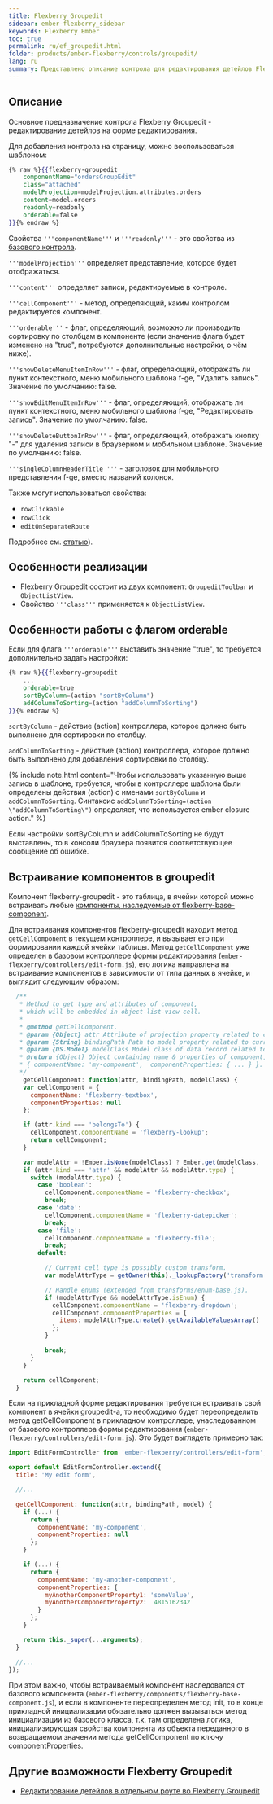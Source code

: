 ```yaml
---
title: Flexberry Groupedit
sidebar: ember-flexberry_sidebar
keywords: Flexberry Ember
toc: true
permalink: ru/ef_groupedit.html
folder: products/ember-flexberry/controls/groupedit/
lang: ru
summary: Представлено описание контрола для редактирования детейлов Flexberry Groupedit.
---
```


## Описание

Основное предназначение контрола Flexberry Groupedit - редактирование детейлов на форме редактирования.

Для добавления контрола на страницу, можно воспользоваться шаблоном:

```hbs
{% raw %}{{flexberry-groupedit
	componentName="ordersGroupEdit"
	class="attached"
	modelProjection=modelProjection.attributes.orders
	content=model.orders
	readonly=readonly
	orderable=false
}}{% endraw %}
```

Свойства `'''componentName'''` и `'''readonly'''` - это свойства из [базового контрола](ef_controls.html).

`'''modelProjection'''` определяет представление, которое будет отображаться.

`'''content'''` определяет записи, редактируемые в контроле.

`'''cellComponent'''` - метод, определяющий, каким контролом редактируется компонент.

`'''orderable'''` - флаг, определяющий, возможно ли производить сортировку по столбцам в компоненте (если значение флага будет изменено на "true", потребуются дополнительные настройки, о чём ниже).

`'''showDeleteMenuItemInRow'''` - флаг, определяющий, отображать ли пункт контекстного, меню мобильного шаблона f-ge, "Удалить запись". Значение по умолчанию: false.

`'''showEditMenuItemInRow'''` - флаг, определяющий, отображать ли пункт контекстного, меню мобильного шаблона f-ge, "Редактировать запись". Значение по умолчанию: false.

`'''showDeleteButtonInRow'''` - флаг, определяющий, отображать кнопку "-" для удаления записи в браузерном и мобильном шаблоне. Значение по умолчанию: false.

`'''singleColumnHeaderTitle '''` - заголовок для мобильного представления f-ge, вместо названий колонок.

Также могут использоваться свойства:

* `rowClickable`
* `rowClick`
* `editOnSeparateRoute` 

Подробнее см. [статью](ef_groupedit-detail-in-route.html)).


## Особенности реализации

* Flexberry Groupedit состоит из двух компонент: `GroupeditToolbar` и `ObjectListView`.
* Свойство `'''class'''` применяется к `ObjectListView`.

## Особенности работы с флагом orderable

Если для флага `'''orderable'''` выставить значение "true", то требуется дополнительно задать настройки:

```hbs
{% raw %}{{flexberry-groupedit
	...
	orderable=true
	sortByColumn=(action "sortByColumn")
	addColumnToSorting=(action "addColumnToSorting")
}}{% endraw %}
```

`sortByColumn` - действие (action) контроллера, которое должно быть выполнено для сортировки по столбцу.

`addColumnToSorting` - действие (action) контроллера, которое должно быть выполнено для добавления сортировки по столбцу.


{% include note.html content="Чтобы использовать указанную выше запись в шаблоне, требуется, чтобы в контроллере шаблона были определены действия (action) с именами `sortByColumn` и `addColumnToSorting`.
Синтаксис `addColumnToSorting=(action \"addColumnToSorting\")` определяет, что используется ember closure action." %}

Если настройки sortByColumn и addColumnToSorting не будут выставлены, то в консоли браузера появится соответствующее сообщение об ошибке.

## Встраивание компонентов в groupedit

Компонент flexberry-groupedit - это таблица, в ячейки которой можно встраивать любые [компоненты, наследуемые от flexberry-base-component](ef_controls.html).

Для встраивания компонентов flexberry-groupedit находит метод `getCellComponent` в текущем контроллере, и вызывает его при формировании каждой ячейки таблицы.
Метод `getCellComponent` уже определен в базовом контроллере формы редактирования (`ember-flexberry/controllers/edit-form.js`), его логика направлена 
на встраивание компонентов в зависимости от типа данных в ячейке, и выглядит следующим образом:

```javascript
  /**
   * Method to get type and attributes of component,
   * which will be embedded in object-list-view cell.
   *
   * @method getCellComponent.
   * @param {Object} attr Attribute of projection property related to current table cell.
   * @param {String} bindingPath Path to model property related to current table cell.
   * @param {DS.Model} modelClass Model class of data record related to current table row.
   * @return {Object} Object containing name & properties of component, which will be used to render current table cell.
   * { componentName: 'my-component',  componentProperties: { ... } }.
   */
    getCellComponent: function(attr, bindingPath, modelClass) {
    var cellComponent = {
      componentName: 'flexberry-textbox',
      componentProperties: null
    };

    if (attr.kind === 'belongsTo') {
      cellComponent.componentName = 'flexberry-lookup';
      return cellComponent;
    }

    var modelAttr = !Ember.isNone(modelClass) ? Ember.get(modelClass, 'attributes').get(bindingPath) : null;
    if (attr.kind === 'attr' && modelAttr && modelAttr.type) {
      switch (modelAttr.type) {
        case 'boolean':
          cellComponent.componentName = 'flexberry-checkbox';
          break;
        case 'date':
          cellComponent.componentName = 'flexberry-datepicker';
          break;
        case 'file':
          cellComponent.componentName = 'flexberry-file';
          break;
        default:

          // Current cell type is possibly custom transform.
          var modelAttrType = getOwner(this)._lookupFactory('transform:' + modelAttr.type);

          // Handle enums (extended from transforms/enum-base.js).
          if (modelAttrType && modelAttrType.isEnum) {
            cellComponent.componentName = 'flexberry-dropdown';
            cellComponent.componentProperties = {
              items: modelAttrType.create().getAvailableValuesArray()
            };
          }

          break;
      }
    }

    return cellComponent;
  }
``` 

Если на прикладной форме редактирования требуется встраивать свой компонент в ячейки groupedit-а,
то необходимо будет переопределить метод getCellComponent в прикладном контроллере,
унаследованном от базового контроллера формы редактирования (`ember-flexberry/controllers/edit-form.js`).
Это будет выглядеть примерно так:

```javascript
import EditFormController from 'ember-flexberry/controllers/edit-form';

export default EditFormController.extend({
  title: 'My edit form',

  //...

  getCellComponent: function(attr, bindingPath, model) {
    if (...) {
      return {
        componentName: 'my-component',
        componentProperties: null
      };
    }

    if (...) {
      return {
        componentName: 'my-another-component',
        componentProperties: {
          myAnotherComponentProperty1: 'someValue',
          myAnotherComponentProperty2:  4815162342
        }
      };
    }

    return this._super(...arguments);
  }

  //...
});
```

При этом важно, чтобы встраиваемый компонент наследовался от базового компонента (`ember-flexberry/components/flexberry-base-component.js`),
и если в компоненте переопределен метод init, то в конце прикладной инициализации обязательно должен вызываться метод инициализации
из базового класса, т.к. там определена логика, инициализирующая свойства компонента из объекта переданного в
возвращаемом значении метода getCellComponent по ключу componentProperties.

## Другие возможности Flexberry Groupedit

* [Редактирование детейлов в отдельном роуте во Flexberry Groupedit](ef_groupedit-detail-in-route.html)
